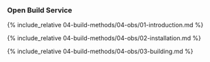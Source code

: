 ### Open Build Service
{% include_relative 04-build-methods/04-obs/01-introduction.md %}

{% include_relative 04-build-methods/04-obs/02-installation.md %}

{% include_relative 04-build-methods/04-obs/03-building.md %}
